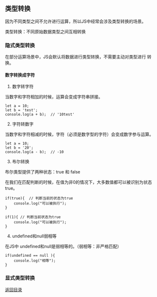 ## 类型转换

因为不同类型之间不允许进行运算，所以JS中经常会涉及类型转换的场景。

类型转换：不同原始数据类型之间互相转换

### 隐式类型转换

在部分运算场景中，JS会默认将数据进行类型转换，不需要主动对类型进行
转换。

#### 数字转换成字符

1. 数字转字符

当数字和字符相加的时候，运算会变成字符串拼接。

```
let a = 10;
let b = 'test';
console.log(a + b);  // '10test'
```

2. 字符转数字

当数字和字符相减的时候，字符（必须是数字型的字符）会变成数字参与运算。

```
let a = 10;
let b = '20';
console.log(a - b);  // -10
```

3. 布尔转换

布尔类型提供了两种状态：true 和 false

在我们在匹配判断的时候，在值为非0的情况下，大多数值都可以被识别为状态true。

```
if(true){  // 判断当前的状态为true
    console.log("可以被执行");
}

if(1){ // 判断当前状态为true
    console.log("可以被执行");
}
```

4. undefined和null弱相等

在JS中 undefined和null是弱相等的。（弱相等：非严格匹配）

```
if(undefined == null ){
    console.log("相等");
}
```

### 显式类型转换


[返回目录](https://github.com/hanchn/couse-of-Javascript)



